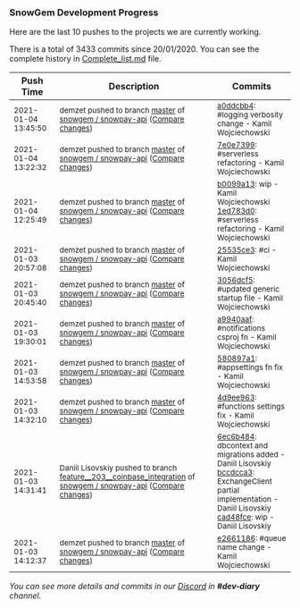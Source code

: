 
### SnowGem Development Progress

Here are the last 10 pushes to the projects we are currently working.

There is a total of 3433 commits since 20/01/2020. You can see the complete history in
 [Complete_list.md](Complete_list.md) file.

| Push Time | Description | Commits |
| --- | --- | --- |
| <sub>2021-01-04 13:45:50</sub> | <sub>demzet pushed to branch [master](https://gitlab.com/snowgem/snowpay-api/commits/master) of [snowgem / snowpay\-api](https://gitlab.com/snowgem/snowpay-api) ([Compare changes](https://gitlab.com/snowgem/snowpay-api/compare/7e0e739916b2f54c03d840f4d97fecf73bf33ab3...a0ddcbb467331c520b1f969def23606158ce372e))</sub> | <sub>[a0ddcbb4](https://gitlab.com/snowgem/snowpay-api/-/commit/a0ddcbb467331c520b1f969def23606158ce372e): #logging verbosity change - Kamil Wojciechowski</sub> |
| <sub>2021-01-04 13:22:32</sub> | <sub>demzet pushed to branch [master](https://gitlab.com/snowgem/snowpay-api/commits/master) of [snowgem / snowpay\-api](https://gitlab.com/snowgem/snowpay-api) ([Compare changes](https://gitlab.com/snowgem/snowpay-api/compare/1ed783d05dfd78abe57bbd5ef1eedfd5dc498018...7e0e739916b2f54c03d840f4d97fecf73bf33ab3))</sub> | <sub>[7e0e7399](https://gitlab.com/snowgem/snowpay-api/-/commit/7e0e739916b2f54c03d840f4d97fecf73bf33ab3): #serverless refactoring - Kamil Wojciechowski</sub> |
| <sub>2021-01-04 12:25:49</sub> | <sub>demzet pushed to branch [master](https://gitlab.com/snowgem/snowpay-api/commits/master) of [snowgem / snowpay\-api](https://gitlab.com/snowgem/snowpay-api) ([Compare changes](https://gitlab.com/snowgem/snowpay-api/compare/25535ce3cb04ebc55880283167d7e74cda109303...1ed783d05dfd78abe57bbd5ef1eedfd5dc498018))</sub> | <sub>[b0099a13](https://gitlab.com/snowgem/snowpay-api/-/commit/b0099a13add468097616fc50431cd98a69fe33d3): wip - Kamil Wojciechowski<br>[1ed783d0](https://gitlab.com/snowgem/snowpay-api/-/commit/1ed783d05dfd78abe57bbd5ef1eedfd5dc498018): #serverless refactoring - Kamil Wojciechowski</sub> |
| <sub>2021-01-03 20:57:08</sub> | <sub>demzet pushed to branch [master](https://gitlab.com/snowgem/snowpay-api/commits/master) of [snowgem / snowpay\-api](https://gitlab.com/snowgem/snowpay-api) ([Compare changes](https://gitlab.com/snowgem/snowpay-api/compare/3056dcf53933fbb910a32bd5bf459ab7d2958024...25535ce3cb04ebc55880283167d7e74cda109303))</sub> | <sub>[25535ce3](https://gitlab.com/snowgem/snowpay-api/-/commit/25535ce3cb04ebc55880283167d7e74cda109303): #ci - Kamil Wojciechowski</sub> |
| <sub>2021-01-03 20:45:40</sub> | <sub>demzet pushed to branch [master](https://gitlab.com/snowgem/snowpay-api/commits/master) of [snowgem / snowpay\-api](https://gitlab.com/snowgem/snowpay-api) ([Compare changes](https://gitlab.com/snowgem/snowpay-api/compare/a9940aafe010509c72ae6e6dffb4dcbf33fd1cfb...3056dcf53933fbb910a32bd5bf459ab7d2958024))</sub> | <sub>[3056dcf5](https://gitlab.com/snowgem/snowpay-api/-/commit/3056dcf53933fbb910a32bd5bf459ab7d2958024): #updated generic startup file - Kamil Wojciechowski</sub> |
| <sub>2021-01-03 19:30:01</sub> | <sub>demzet pushed to branch [master](https://gitlab.com/snowgem/snowpay-api/commits/master) of [snowgem / snowpay\-api](https://gitlab.com/snowgem/snowpay-api) ([Compare changes](https://gitlab.com/snowgem/snowpay-api/compare/580897a13ec876efa14e6ae11983373591082f5f...a9940aafe010509c72ae6e6dffb4dcbf33fd1cfb))</sub> | <sub>[a9940aaf](https://gitlab.com/snowgem/snowpay-api/-/commit/a9940aafe010509c72ae6e6dffb4dcbf33fd1cfb): #notifications csproj fn - Kamil Wojciechowski</sub> |
| <sub>2021-01-03 14:53:58</sub> | <sub>demzet pushed to branch [master](https://gitlab.com/snowgem/snowpay-api/commits/master) of [snowgem / snowpay\-api](https://gitlab.com/snowgem/snowpay-api) ([Compare changes](https://gitlab.com/snowgem/snowpay-api/compare/4d9ee9634cc880abced44521ad0de6fbd3b689ba...580897a13ec876efa14e6ae11983373591082f5f))</sub> | <sub>[580897a1](https://gitlab.com/snowgem/snowpay-api/-/commit/580897a13ec876efa14e6ae11983373591082f5f): #appsettings fn fix - Kamil Wojciechowski</sub> |
| <sub>2021-01-03 14:32:10</sub> | <sub>demzet pushed to branch [master](https://gitlab.com/snowgem/snowpay-api/commits/master) of [snowgem / snowpay\-api](https://gitlab.com/snowgem/snowpay-api) ([Compare changes](https://gitlab.com/snowgem/snowpay-api/compare/e2661186a13dc0e7c63fee41b3f2021a3b5f8592...4d9ee9634cc880abced44521ad0de6fbd3b689ba))</sub> | <sub>[4d9ee963](https://gitlab.com/snowgem/snowpay-api/-/commit/4d9ee9634cc880abced44521ad0de6fbd3b689ba): #functions settings fix - Kamil Wojciechowski</sub> |
| <sub>2021-01-03 14:31:41</sub> | <sub>Daniil Lisovskiy pushed to branch [feature\_\_203\_\_coinbase\_integration](https://gitlab.com/snowgem/snowpay-api/commits/feature__203__coinbase_integration) of [snowgem / snowpay\-api](https://gitlab.com/snowgem/snowpay-api) ([Compare changes](https://gitlab.com/snowgem/snowpay-api/compare/9ba599356ff6c1fd5514ed583f001783c44b4874...cad48fce3167cef9de3c9f2e5d33f7c0e8cd3102))</sub> | <sub>[6ec6b484](https://gitlab.com/snowgem/snowpay-api/-/commit/6ec6b4844bb9c3f380ce448c4ed0f1a7e9425469): dbcontext and migrations added - Daniil Lisovskiy<br>[bccdcca3](https://gitlab.com/snowgem/snowpay-api/-/commit/bccdcca3a20ece6537bd713e7d5f17b6b59bb464): ExchangeClient partial implementation - Daniil Lisovskiy<br>[cad48fce](https://gitlab.com/snowgem/snowpay-api/-/commit/cad48fce3167cef9de3c9f2e5d33f7c0e8cd3102): wip - Daniil Lisovskiy</sub> |
| <sub>2021-01-03 14:12:37</sub> | <sub>demzet pushed to branch [master](https://gitlab.com/snowgem/snowpay-api/commits/master) of [snowgem / snowpay\-api](https://gitlab.com/snowgem/snowpay-api) ([Compare changes](https://gitlab.com/snowgem/snowpay-api/compare/a11daac9cc955712503bab6d364d471bc176e519...e2661186a13dc0e7c63fee41b3f2021a3b5f8592))</sub> | <sub>[e2661186](https://gitlab.com/snowgem/snowpay-api/-/commit/e2661186a13dc0e7c63fee41b3f2021a3b5f8592): #queue name change - Kamil Wojciechowski</sub> |

_You can see more details and commits in our [Discord](https://discord.gg/zumGnbg) in **#dev-diary** channel._
